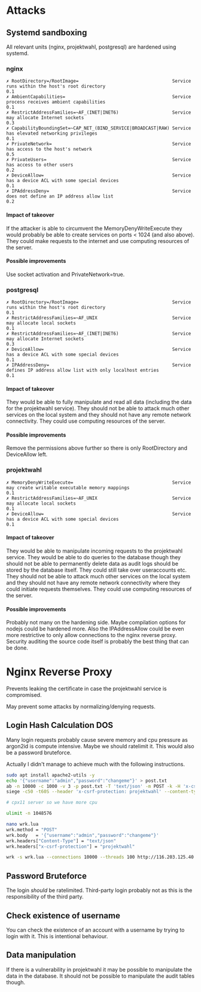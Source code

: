 # Attacks

## Systemd sandboxing

All relevant units (nginx, projektwahl, postgresql) are hardened using systemd.

### nginx

```
✗ RootDirectory=/RootImage=                                   Service runs within the host's root directory                                       0.1
✗ AmbientCapabilities=                                        Service process receives ambient capabilities                                       0.1
✗ RestrictAddressFamilies=~AF_(INET|INET6)                    Service may allocate Internet sockets                                               0.3
✗ CapabilityBoundingSet=~CAP_NET_(BIND_SERVICE|BROADCAST|RAW) Service has elevated networking privileges                                          0.1
✗ PrivateNetwork=                                             Service has access to the host's network                                            0.5
✗ PrivateUsers=                                               Service has access to other users                                                   0.2
✗ DeviceAllow=                                                Service has a device ACL with some special devices                                  0.1
✗ IPAddressDeny=                                              Service does not define an IP address allow list                                    0.2
```

#### Impact of takeover

If the attacker is able to circumvent the MemoryDenyWriteExecute they would probably be able to create services on ports < 1024 (and also above). They could make requests to the internet and use computing resources of the server.

#### Possible improvements

Use socket activation and PrivateNetwork=true.

### postgresql

```
✗ RootDirectory=/RootImage=                                   Service runs within the host's root directory                                       0.1
✗ RestrictAddressFamilies=~AF_UNIX                            Service may allocate local sockets                                                  0.1
✗ RestrictAddressFamilies=~AF_(INET|INET6)                    Service may allocate Internet sockets                                               0.3
✗ DeviceAllow=                                                Service has a device ACL with some special devices                                  0.1
✗ IPAddressDeny=                                              Service defines IP address allow list with only localhost entries                   0.1
```

#### Impact of takeover

They would be able to fully manipulate and read all data (including the data for the projektwahl service). They should not be able to attack much other services on the local system and they should not have any remote network connectivity. They could use computing resources of the server.

#### Possible improvements

Remove the permissions above further so there is only RootDirectory and DeviceAllow left.

### projektwahl

```
✗ MemoryDenyWriteExecute=                                     Service may create writable executable memory mappings                              0.1
✗ RestrictAddressFamilies=~AF_UNIX                            Service may allocate local sockets                                                  0.1
✗ DeviceAllow=                                                Service has a device ACL with some special devices                                  0.1
```

#### Impact of takeover

They would be able to manipulate incoming requests to the projektwahl service. They would be able to do queries to the database though they should not be able to permanently delete data as audit logs should be stored by the database itself. They could still take over useraccounts etc. They should not be able to attack much other services on the local system and they should not have any remote network connectivity where they could initiate requests themselves. They could use computing resources of the server.

#### Possible improvements

Probably not many on the hardening side. Maybe compilation options for nodejs could be hardened more. Also the IPAddressAllow could be even more restrictive to only allow connections to the nginx reverse proxy. Security auditing the source code itself is probably the best thing that can be done.

# Nginx Reverse Proxy

Prevents leaking the certificate in case the projektwahl service is compromised.

May prevent some attacks by normalizing/denying requests.

## Login Hash Calculation DOS

Many login requests probably cause severe memory and cpu pressure as argon2id is compute intensive. Maybe we should ratelimit it. This would also be a password bruteforce.

Actually I didn't manage to achieve much with the following instructions.

````bash
sudo apt install apache2-utils -y
echo '{"username":"admin","password":"changeme"}' > post.txt
ab -n 10000 -c 1000 -v 3 -p post.txt -T 'text/json' -m POST -k -H 'x-csrf-protection: projektwahl' http://116.203.125.40:8443/api/v1/login
siege -c50 -t60S --header 'x-csrf-protection: projektwahl' --content-type "text/json" 'http://116.203.125.40:8443/api/v1/login POST {"username":"admin","password":"changeme"}'

# cpx11 server so we have more cpu

ulimit -n 1048576

nano wrk.lua
wrk.method = "POST"
wrk.body   = '{"username":"admin","password":"changeme"}'
wrk.headers["Content-Type"] = "text/json"
wrk.headers["x-csrf-protection"] = "projektwahl"

wrk -s wrk.lua --connections 10000 --threads 100 http://116.203.125.40:8443/api/v1/login```


````

## Password Bruteforce

The login _should_ be ratelimited. Third-party login probably not as this is the responsibility of the third party.

## Check existence of username

You can check the existence of an account with a username by trying to login with it. This is intentional behaviour.

## Data manipulation

If there is a vulnerability in projektwahl it may be possible to manipulate the data in the database. It should not be possible to manipulate the audit tables though.
